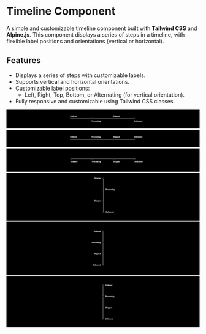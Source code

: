 # Timeline Component

A simple and customizable timeline component built with **Tailwind CSS** and **Alpine.js**. This component displays a series of steps in a timeline, with flexible label positions and orientations (vertical or horizontal).

## Features

- Displays a series of steps with customizable labels.
- Supports vertical and horizontal orientations.
- Customizable label positions:
  - Left, Right, Top, Bottom, or Alternating (for vertical orientation).
- Fully responsive and customizable using Tailwind CSS classes.

![TimeLine](media/default.png)
![TimeLine](media/topView.png)
![TimeLine](media/bottomView.png)
![TimeLine](media/verticalAlternate.png)
![TimeLine](media/verticalLeft.png)
![TimeLine](media/verticalRight.png)